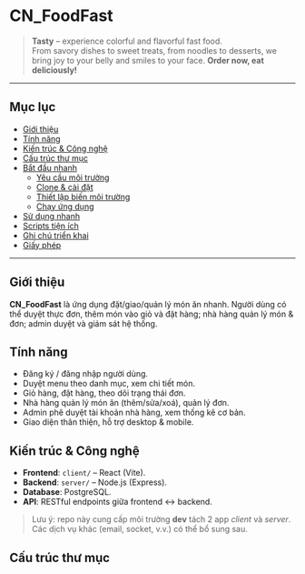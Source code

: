# CN_FoodFast

> **Tasty** – experience colorful and flavorful fast food.  
> From savory dishes to sweet treats, from noodles to desserts, we bring joy to your belly and smiles to your face. **Order now, eat deliciously!**

---

## Mục lục
- [Giới thiệu](#giới-thiệu)
- [Tính năng](#tính-năng)
- [Kiến trúc & Công nghệ](#kiến-trúc--công-nghệ)
- [Cấu trúc thư mục](#cấu-trúc-thư-mục)
- [Bắt đầu nhanh](#bắt-đầu-nhanh)
  - [Yêu cầu môi trường](#yêu-cầu-môi-trường)
  - [Clone & cài đặt](#clone--cài-đặt)
  - [Thiết lập biến môi trường](#thiết-lập-biến-môi-trường)
  - [Chạy ứng dụng](#chạy-ứng-dụng)
- [Sử dụng nhanh](#sử-dụng-nhanh)
- [Scripts tiện ích](#scripts-tiện-ích)
- [Ghi chú triển khai](#ghi-chú-triển-khai)
- [Giấy phép](#giấy-phép)

---

## Giới thiệu
**CN_FoodFast** là ứng dụng đặt/giao/quản lý món ăn nhanh. Người dùng có thể duyệt thực đơn, thêm món vào giỏ và đặt hàng; nhà hàng quản lý món & đơn; admin duyệt và giám sát hệ thống.

## Tính năng
- Đăng ký / đăng nhập người dùng.
- Duyệt menu theo danh mục, xem chi tiết món.
- Giỏ hàng, đặt hàng, theo dõi trạng thái đơn.
- Nhà hàng quản lý món ăn (thêm/sửa/xoá), quản lý đơn.
- Admin phê duyệt tài khoản nhà hàng, xem thống kê cơ bản.
- Giao diện thân thiện, hỗ trợ desktop & mobile.

## Kiến trúc & Công nghệ
- **Frontend**: `client/` – React (Vite).
- **Backend**: `server/` – Node.js (Express).
- **Database**: PostgreSQL.
- **API**: RESTful endpoints giữa frontend ↔ backend.

> Lưu ý: repo này cung cấp môi trường **dev** tách 2 app *client* và *server*. Các dịch vụ khác (email, socket, v.v.) có thể bổ sung sau.

## Cấu trúc thư mục
